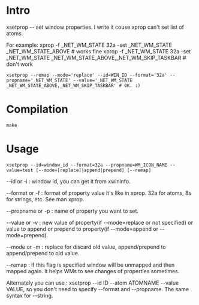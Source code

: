# Intro

xsetprop -- set window properties. I write it couse xprop can't set list of atoms.

For example:
    xprop -f _NET_WM_STATE 32a -set _NET_WM_STATE _NET_WM_STATE_ABOVE # works fine
xprop -f _NET_WM_STATE 32a -set _NET_WM_STATE _NET_WM_STATE_ABOVE,_NET_WM_SKIP_TASKBAR # don't work

    xsetprop --remap --mode='replace' --id=WIN_ID --format='32a' --propname='_NET_WM_STATE' --value='_NET_WM_STATE _NET_WM_STATE_ABOVE,_NET_WM_SKIP_TASKBAR' # OK. :)

# Compilation

    make

# Usage

    xsetprop --id=window_id --format=32a --propname=WM_ICON_NAME --value=test [--mode=[replace]|append|prepend] [--remap]

--id or -i : window id, you can get it from xwininfo.

--format or -f : format of property value it's like in xprop. 32a for atoms, 8s for strings, etc. See man xprop.

--propname or -p : name of property you want to set.

--value or -v : new value of property(if --mode=replace or not specified) or value to append or prepend to property(if --mode=append or --mode=prepend).

--mode or -m : replace for discard old value, append/prepend to append/prepend to old value.

--remap : if this flag is specified window will be unmapped and then mapped again. It helps WMs to see changes of properties sometimes.

Alternately you can use : xsetprop --id ID --atom ATOMNAME --value VALUE, so you don't need to specify --format and --propname. The same syntax for --string.


